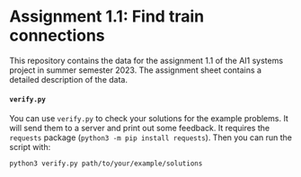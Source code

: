# Assignment 1.1: Find train connections

This repository contains the data for the assignment 1.1 of the AI1 systems project
in summer semester 2023.
The assignment sheet contains a detailed description of the data.

#### `verify.py`
You can use `verify.py` to check your solutions for the example problems.
It will send them to a server and print out some feedback.
It requires the `requests` package (`python3 -m pip install requests`).
Then you can run the script with:
```
python3 verify.py path/to/your/example/solutions
```
